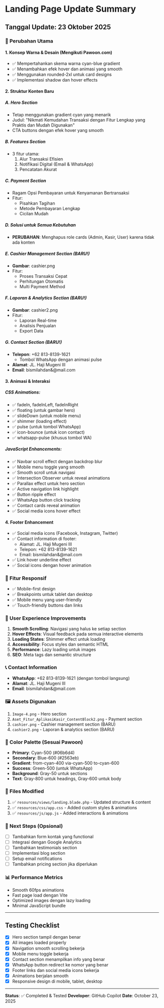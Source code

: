 # Landing Page Update Summary

## Tanggal Update: 23 Oktober 2025

### 🎨 Perubahan Utama

#### 1. Konsep Warna & Desain (Mengikuti Pawoon.com)
- ✅ Mempertahankan skema warna cyan-blue gradient
- ✅ Menambahkan efek hover dan animasi yang smooth
- ✅ Menggunakan rounded-2xl untuk card designs
- ✅ Implementasi shadow dan hover effects

#### 2. Struktur Konten Baru

##### A. Hero Section
- Tetap menggunakan gradient cyan yang menarik
- Judul: "Nikmati Kemudahan Transaksi dengan Fitur Lengkap yang Praktis dan Mudah Digunakan"
- CTA buttons dengan efek hover yang smooth

##### B. Features Section
- 3 fitur utama:
  1. Alur Transaksi Efisien
  2. Notifikasi Digital (Email & WhatsApp)
  3. Pencatatan Akurat

##### C. Payment Section
- Ragam Opsi Pembayaran untuk Kenyamanan Bertransaksi
- Fitur:
  - Pisahkan Tagihan
  - Metode Pembayaran Lengkap
  - Cicilan Mudah

##### D. Solusi untuk Semua Kebutuhan
- **PERUBAHAN**: Menghapus role cards (Admin, Kasir, User) karena tidak ada konten

##### E. Cashier Management Section (BARU!)
- **Gambar**: cashier.png
- Fitur:
  - Proses Transaksi Cepat
  - Perhitungan Otomatis
  - Multi Payment Method

##### F. Laporan & Analytics Section (BARU!)
- **Gambar**: cashier2.png
- Fitur:
  - Laporan Real-time
  - Analisis Penjualan
  - Export Data

##### G. Contact Section (BARU!)
- **Telepon**: +62 813-8139-1621
  - Tombol WhatsApp dengan animasi pulse
- **Alamat**: JL. Haji Mugeni III
- **Email**: bismilahdan&@mail.com

#### 3. Animasi & Interaksi

##### CSS Animations:
- ✅ fadeIn, fadeInLeft, fadeInRight
- ✅ floating (untuk gambar hero)
- ✅ slideDown (untuk mobile menu)
- ✅ shimmer (loading effect)
- ✅ pulse (untuk tombol WhatsApp)
- ✅ icon-bounce (untuk icon contact)
- ✅ whatsapp-pulse (khusus tombol WA)

##### JavaScript Enhancements:
- ✅ Navbar scroll effect dengan backdrop blur
- ✅ Mobile menu toggle yang smooth
- ✅ Smooth scroll untuk navigasi
- ✅ Intersection Observer untuk reveal animations
- ✅ Parallax effect untuk hero section
- ✅ Active navigation link highlight
- ✅ Button ripple effect
- ✅ WhatsApp button click tracking
- ✅ Contact cards reveal animation
- ✅ Social media icons hover effect

#### 4. Footer Enhancement
- ✅ Social media icons (Facebook, Instagram, Twitter)
- ✅ Contact information di footer:
  - Alamat: JL. Haji Mugeni III
  - Telepon: +62 813-8139-1621
  - Email: bismilahdan&@mail.com
- ✅ Link hover underline effect
- ✅ Social icons dengan hover animation

### 📱 Fitur Responsif
- ✅ Mobile-first design
- ✅ Breakpoints untuk tablet dan desktop
- ✅ Mobile menu yang user-friendly
- ✅ Touch-friendly buttons dan links

### 🎯 User Experience Improvements
1. **Smooth Scrolling**: Navigasi yang halus ke setiap section
2. **Hover Effects**: Visual feedback pada semua interactive elements
3. **Loading States**: Shimmer effect untuk loading
4. **Accessibility**: Focus styles dan semantic HTML
5. **Performance**: Lazy loading untuk images
6. **SEO**: Meta tags dan semantic structure

### 📞 Contact Information
- **WhatsApp**: +62 813-8139-1621 (dengan tombol langsung)
- **Alamat**: JL. Haji Mugeni III
- **Email**: bismilahdan&@mail.com

### 🖼️ Assets Digunakan
1. `Image-4.png` - Hero section
2. `Aset_Fitur_AplikasiKasir_ContentBlock2.png` - Payment section
3. `cashier.png` - Cashier management section (BARU)
4. `cashier2.png` - Laporan & analytics section (BARU)

### 🎨 Color Palette (Sesuai Pawoon)
- **Primary**: Cyan-500 (#06b6d4)
- **Secondary**: Blue-600 (#2563eb)
- **Gradient**: from-cyan-400 via-cyan-500 to-cyan-600
- **Success**: Green-500 (untuk WhatsApp)
- **Background**: Gray-50 untuk sections
- **Text**: Gray-800 untuk headings, Gray-600 untuk body

### 📝 Files Modified
1. ✅ `resources/views/landing.blade.php` - Updated structure & content
2. ✅ `resources/css/app.css` - Added custom styles & animations
3. ✅ `resources/js/app.js` - Added interactions & animations

### 🚀 Next Steps (Opsional)
- [ ] Tambahkan form kontak yang functional
- [ ] Integrasi dengan Google Analytics
- [ ] Tambahkan testimonials section
- [ ] Implementasi blog section
- [ ] Setup email notifications
- [ ] Tambahkan pricing section jika diperlukan

### 📊 Performance Metrics
- Smooth 60fps animations
- Fast page load dengan Vite
- Optimized images dengan lazy loading
- Minimal JavaScript bundle

---

## Testing Checklist
- [x] Hero section tampil dengan benar
- [x] All images loaded properly
- [x] Navigation smooth scrolling bekerja
- [x] Mobile menu toggle bekerja
- [x] Contact section menampilkan info yang benar
- [x] WhatsApp button redirect ke nomor yang benar
- [x] Footer links dan social media icons bekerja
- [x] Animations berjalan smooth
- [x] Responsive design di mobile, tablet, desktop

---

**Status**: ✅ Completed & Tested
**Developer**: GitHub Copilot
**Date**: October 23, 2025
